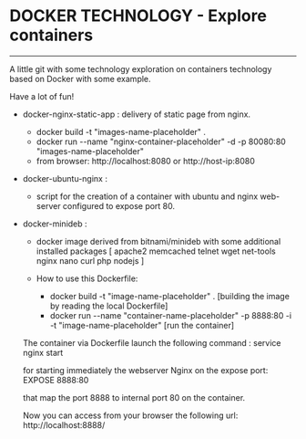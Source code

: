 # DOCKER TECHNOLOGY - Explore containers
----------------------------------------

A little git with some technology exploration on containers technology based on Docker
with some example.

Have a lot of fun!

- docker-nginx-static-app : delivery of static page from nginx.

	- docker build -t "images-name-placeholder" .
	- docker run --name "nginx-container-placeholder" -d -p 80080:80 "images-name-placeholder"
	- from browser: http://localhost:8080 or http://host-ip:8080

- docker-ubuntu-nginx :

  	- script for the creation of a container with ubuntu and nginx web-server configured to expose port 80.

- docker-minideb :

	- docker image derived from bitnami/minideb with some additional installed packages
	[ apache2 memcached telnet wget net-tools nginx nano curl php nodejs ]

	- How to use this Dockerfile: 
		+ docker build -t "image-name-placeholder" . [building the image by reading the local Dockerfile]
		+ docker run --name "container-name-placeholder" -p 8888:80 -i -t "image-name-placeholder" [run the container]
 
	The container via Dockerfile launch the following command : service nginx start

	for starting immediately the webserver Nginx on the expose port: EXPOSE 8888:80

	that map the port 8888 to internal port 80 on the container.

	Now you can access from your browser the following url: http://localhost:8888/
 
